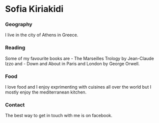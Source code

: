 # Sofia Kiriakidi

### Geography
I live in the city of Athens in Greece.

### Reading
Some of my favourite books are - The Marseilles Trology by Jean-Claude Izzo and - Down and About in Paris and London by George Orwell.

### Food
I love food and I enjoy exprimenting with cuisines all over the world but I mostly enjoy the mediterranean kitchen.

### Contact
The best way to get in touch with me is on facebook.
